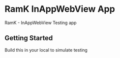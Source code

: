 # RamK InAppWebView App

RamK - InAppWebView Testing app

## Getting Started
Build this in your local to simulate testing

